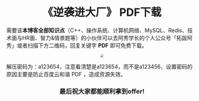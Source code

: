 <h1 align="center">《逆袭进大厂》 PDF下载</h1>

需要该**本博客全部知识点**（C++、操作系统、计算机网络、MySQL、Redis、技术面与HR面、智力&情景题等）的小伙伴可以去阿秀学长的个人公众号「拓跋阿秀」或者扫描下方二维码，回复关键字 **PDF** 即可免费下载。

<div align="center"><img src="https://cdn.jsdelivr.net/gh/forthespada/mediaImage2@1.3/202103/公众号：拓跋阿秀.png" style="zoom:50%;" /></div>

解压密码为：a123654，注意看清楚是a123654，而不是a123456，设置密码的原因主要是防止百度云和谐 PDF ，造成资源失效。

<h3 align="center">最后祝大家都能顺利拿到offer!</h3>

